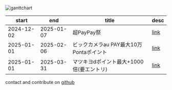 
![ganttchart](https://usop4.github.io/pokanpo/ganttchart.png)

|start     |end       |title|desc|
|----------|----------|-----|----|
|2024-12-02|2025-01-07|超PayPay祭|[link](https://paypay.ne.jp/event/paypay-matsuri202412/)|
|2025-01-01|2025-02-06|ビックカメラau PAY最大10万Pontaポイント|[link](https://media.aupay.wallet.auone.jp/lp/campaign/202501_biccamera/)|
|2025-01-01|2025-03-31|マツキヨdポイント最大+1000倍(要エントリ)|[link](https://dpoint.docomo.ne.jp/cp_7/matsukiyo_250101_5979/index.html)|

contact and contribute on [github](https://github.com/usop4/pokanpo)
